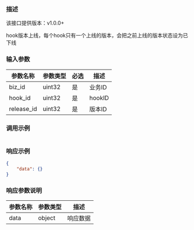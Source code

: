 ### 描述

该接口提供版本：v1.0.0+

hook版本上线，每个hook只有一个上线的版本，会把之前上线的版本状态设为已下线

### 输入参数

| 参数名称   | 参数类型 | 必选 | 描述   |
| ---------- | -------- | ---- | ------ |
| biz_id     | uint32   | 是   | 业务ID |
| hook_id    | uint32   | 是   | hookID |
| release_id | uint32   | 是   | 版本ID |


### 调用示例

```json

```

### 响应示例

```json
{
    "data": {}
}
```

### 响应参数说明

| 参数名称 | 参数类型 | 描述     |
| -------- | -------- | -------- |
| data     | object   | 响应数据 |